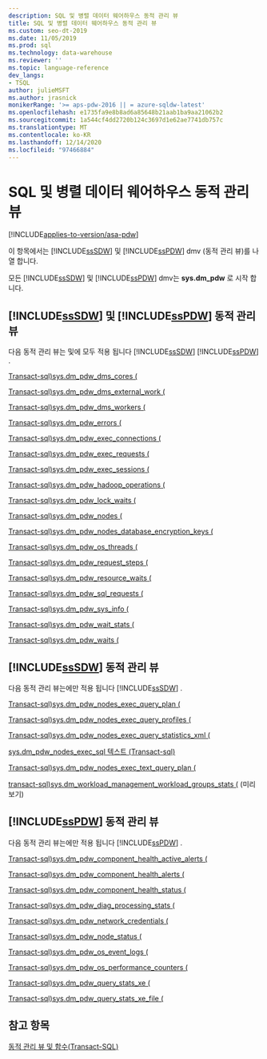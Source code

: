 ```yaml
---
description: SQL 및 병렬 데이터 웨어하우스 동적 관리 뷰
title: SQL 및 병렬 데이터 웨어하우스 동적 관리 뷰
ms.custom: seo-dt-2019
ms.date: 11/05/2019
ms.prod: sql
ms.technology: data-warehouse
ms.reviewer: ''
ms.topic: language-reference
dev_langs:
- TSQL
author: julieMSFT
ms.author: jrasnick
monikerRange: '>= aps-pdw-2016 || = azure-sqldw-latest'
ms.openlocfilehash: e1735fa9e8b8ad6a85648b21aab1ba9aa21062b2
ms.sourcegitcommit: 1a544cf4dd2720b124c3697d1e62ae7741db757c
ms.translationtype: MT
ms.contentlocale: ko-KR
ms.lasthandoff: 12/14/2020
ms.locfileid: "97466884"
---
```

# <a name="sql-and-parallel-data-warehouse-dynamic-management-views"></a>SQL 및 병렬 데이터 웨어하우스 동적 관리 뷰
[!INCLUDE[applies-to-version/asa-pdw](../../includes/applies-to-version/asa-pdw.md)]

이 항목에서는 [!INCLUDE[ssSDW](../../includes/sssdw-md.md)] 및 [!INCLUDE[ssPDW](../../includes/sspdw-md.md)] dmv (동적 관리 뷰)를 나열 합니다.  
  
 모든 [!INCLUDE[ssSDW](../../includes/sssdw-md.md)] 및 [!INCLUDE[ssPDW](../../includes/sspdw-md.md)] dmv는 **sys.dm_pdw** 로 시작 합니다.  
  
## <a name="sssdw-and-sspdw-dynamic-management-views"></a>[!INCLUDE[ssSDW](../../includes/sssdw-md.md)] 및 [!INCLUDE[ssPDW](../../includes/sspdw-md.md)] 동적 관리 뷰  
 다음 동적 관리 뷰는 및에 모두 적용 됩니다 [!INCLUDE[ssSDW](../../includes/sssdw-md.md)] [!INCLUDE[ssPDW](../../includes/sspdw-md.md)] .  
  
 [Transact-sql&#41;sys.dm_pdw_dms_cores &#40;](../../relational-databases/system-dynamic-management-views/sys-dm-pdw-dms-cores-transact-sql.md)  
  
 [Transact-sql&#41;sys.dm_pdw_dms_external_work &#40;](../../relational-databases/system-dynamic-management-views/sys-dm-pdw-dms-external-work-transact-sql.md)  
  
 [Transact-sql&#41;sys.dm_pdw_dms_workers &#40;](../../relational-databases/system-dynamic-management-views/sys-dm-pdw-dms-workers-transact-sql.md)  
  
 [Transact-sql&#41;sys.dm_pdw_errors &#40;](../../relational-databases/system-dynamic-management-views/sys-dm-pdw-errors-transact-sql.md)  
  
 [Transact-sql&#41;sys.dm_pdw_exec_connections &#40;](../../relational-databases/system-dynamic-management-views/sys-dm-pdw-exec-connections-transact-sql.md)  
  
 [Transact-sql&#41;sys.dm_pdw_exec_requests &#40;](../../relational-databases/system-dynamic-management-views/sys-dm-pdw-exec-requests-transact-sql.md)  
  
 [Transact-sql&#41;sys.dm_pdw_exec_sessions &#40;](../../relational-databases/system-dynamic-management-views/sys-dm-pdw-exec-sessions-transact-sql.md)  
  
 [Transact-sql&#41;sys.dm_pdw_hadoop_operations &#40;](../../relational-databases/system-dynamic-management-views/sys-dm-pdw-hadoop-operations-transact-sql.md)  
  
 [Transact-sql&#41;sys.dm_pdw_lock_waits &#40;](../../relational-databases/system-dynamic-management-views/sys-dm-pdw-lock-waits-transact-sql.md)  
  
 [Transact-sql&#41;sys.dm_pdw_nodes &#40;](../../relational-databases/system-dynamic-management-views/sys-dm-pdw-nodes-transact-sql.md)  
  
 [Transact-sql&#41;sys.dm_pdw_nodes_database_encryption_keys &#40;](../../relational-databases/system-dynamic-management-views/sys-dm-pdw-nodes-database-encryption-keys-transact-sql.md)  
  
 [Transact-sql&#41;sys.dm_pdw_os_threads &#40;](../../relational-databases/system-dynamic-management-views/sys-dm-pdw-os-threads-transact-sql.md)  
  
 [Transact-sql&#41;sys.dm_pdw_request_steps &#40;](../../relational-databases/system-dynamic-management-views/sys-dm-pdw-request-steps-transact-sql.md)  
  
 [Transact-sql&#41;sys.dm_pdw_resource_waits &#40;](../../relational-databases/system-dynamic-management-views/sys-dm-pdw-resource-waits-transact-sql.md)  
  
 [Transact-sql&#41;sys.dm_pdw_sql_requests &#40;](../../relational-databases/system-dynamic-management-views/sys-dm-pdw-sql-requests-transact-sql.md)  
  
 [Transact-sql&#41;sys.dm_pdw_sys_info &#40;](../../relational-databases/system-dynamic-management-views/sys-dm-pdw-sys-info-transact-sql.md)  
  
 [Transact-sql&#41;sys.dm_pdw_wait_stats &#40;](../../relational-databases/system-dynamic-management-views/sys-dm-pdw-wait-stats-transact-sql.md)  
  
 [Transact-sql&#41;sys.dm_pdw_waits &#40;](../../relational-databases/system-dynamic-management-views/sys-dm-pdw-waits-transact-sql.md)

## <a name="sssdw-dynamic-management-views"></a>[!INCLUDE[ssSDW](../../includes/sssdw-md.md)] 동적 관리 뷰 
 다음 동적 관리 뷰는에만 적용 됩니다 [!INCLUDE[ssSDW](../../includes/sssdw-md.md)] .
 
[Transact-sql&#41;sys.dm_pdw_nodes_exec_query_plan &#40;](../../relational-databases/system-dynamic-management-views/sys-dm-pdw-nodes-exec-query-plan-transact-sql.md)  

[Transact-sql&#41;sys.dm_pdw_nodes_exec_query_profiles &#40;](../../relational-databases/system-dynamic-management-views/sys-dm-pdw-nodes-exec-query-profiles-transact-sql.md)  

[Transact-sql&#41;sys.dm_pdw_nodes_exec_query_statistics_xml &#40;](../../relational-databases/system-dynamic-management-views/sys-dm-pdw-nodes-exec-query-statistics-xml-transact-sql.md)  

[sys.dm_pdw_nodes_exec_sql 텍스트 &#40;Transact-sql&#41;](../../relational-databases/system-dynamic-management-views/sys-dm-pdw-nodes-exec-sql-text-transact-sql.md)  

[Transact-sql&#41;sys.dm_pdw_nodes_exec_text_query_plan &#40;](../../relational-databases/system-dynamic-management-views/sys-dm-pdw-nodes-exec-text-query-plan-transact-sql.md)

 [transact-sql&#41;sys.dm_workload_management_workload_groups_stats &#40;](../../relational-databases/system-dynamic-management-views/sys-dm-workload-management-workload-group-stats-transact-sql.md) (미리 보기)

## <a name="sspdw-dynamic-management-views"></a>[!INCLUDE[ssPDW](../../includes/sspdw-md.md)] 동적 관리 뷰  
 다음 동적 관리 뷰는에만 적용 됩니다 [!INCLUDE[ssPDW](../../includes/sspdw-md.md)] .  
  
 [Transact-sql&#41;sys.dm_pdw_component_health_active_alerts &#40;](../../relational-databases/system-dynamic-management-views/sys-dm-pdw-component-health-active-alerts-transact-sql.md)  
  
 [Transact-sql&#41;sys.dm_pdw_component_health_alerts &#40;](../../relational-databases/system-dynamic-management-views/sys-dm-pdw-component-health-alerts-transact-sql.md)  
  
 [Transact-sql&#41;sys.dm_pdw_component_health_status &#40;](../../relational-databases/system-dynamic-management-views/sys-dm-pdw-component-health-status-transact-sql.md)  
  
 [Transact-sql&#41;sys.dm_pdw_diag_processing_stats &#40;](../../relational-databases/system-dynamic-management-views/sys-dm-pdw-diag-processing-stats-transact-sql.md)  
  
 [Transact-sql&#41;sys.dm_pdw_network_credentials &#40;](../../relational-databases/system-dynamic-management-views/sys-dm-pdw-network-credentials-transact-sql.md)  
  
 [Transact-sql&#41;sys.dm_pdw_node_status &#40;](../../relational-databases/system-dynamic-management-views/sys-dm-pdw-node-status-transact-sql.md)  
  
 [Transact-sql&#41;sys.dm_pdw_os_event_logs &#40;](../../relational-databases/system-dynamic-management-views/sys-dm-pdw-os-event-logs-transact-sql.md)  
  
 [Transact-sql&#41;sys.dm_pdw_os_performance_counters &#40;](../../relational-databases/system-dynamic-management-views/sys-dm-pdw-os-performance-counters-transact-sql.md)  
  
 [Transact-sql&#41;sys.dm_pdw_query_stats_xe &#40;](../../relational-databases/system-dynamic-management-views/sys-dm-pdw-query-stats-xe-transact-sql.md)  
  
 [Transact-sql&#41;sys.dm_pdw_query_stats_xe_file &#40;](../../relational-databases/system-dynamic-management-views/sys-dm-pdw-query-stats-xe-file-transact-sql.md)  
  
## <a name="see-also"></a>참고 항목  
 [동적 관리 뷰 및 함수&#40;Transact-SQL&#41;](~/relational-databases/system-dynamic-management-views/system-dynamic-management-views.md)  
  
